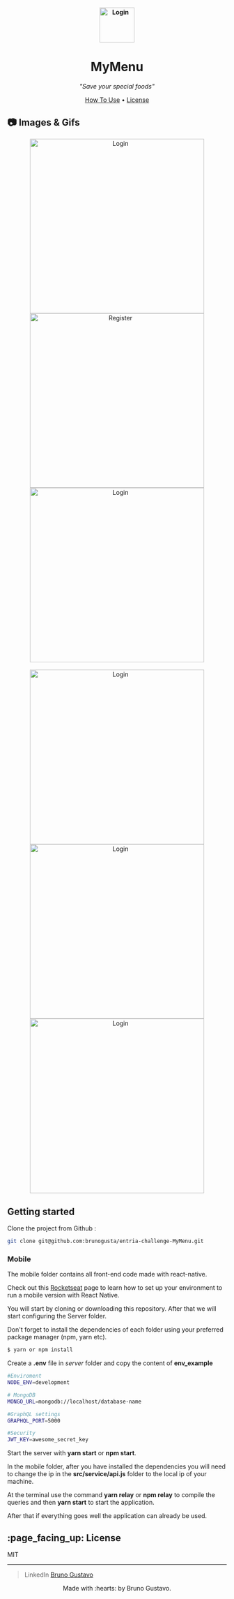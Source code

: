 <h4 align="center">
  <img src="https://i.imgur.com/kp4BS9C.png" alt="Login" height="80">
</h4>

<h1 align="center">
  <b>MyMenu</b>
  <br>
</h1>


<p align="center"><i >"Save your special foods"</i> </p>

<p align="center">
  <a href="#how-to-use">How To Use</a> •
  <a href="#license">License</a>
</p>

## :camera: Images & Gifs

<p align='center'>
  <img src="https://i.imgur.com/Z3Tgwga.jpg" alt="Login" height="400">
  <img src="https://i.imgur.com/iCijOAP.jpg" alt="Register" height="400">
  <img src="https://i.imgur.com/Q267KRI.jpg" alt="Login" height="400">
  </br>
  </br> 
  <img src="https://i.imgur.com/tLHyVUo.jpg" alt="Login" height="400">
  <img src="https://i.imgur.com/LaYh4gc.jpg" alt="Login" height="400">
  <img src="https://i.imgur.com/mAN5OOv.jpg" alt="Login" height="400">
</p>


<div id="how-to-use">
  
  ## Getting started
</div>

Clone the project from Github :
```sh
git clone git@github.com:brunogusta/entria-challenge-MyMenu.git
```

### Mobile

The mobile folder contains all front-end code made with react-native.

Check out this [Rocketseat](https://docs.rocketseat.dev/ambiente-react-native/introducao) page to learn how to set up your environment to run a mobile version with React Native.

You will start by cloning or downloading this repository. After that we will start configuring the Server folder.

Don't forget to install the dependencies of each folder using your preferred package manager (npm, yarn etc).
```sh
$ yarn or npm install
```

Create a **.env** file in _server_ folder and copy the content of **env_example**

```bash
#Enviroment
NODE_ENV=development

# MongoDB
MONGO_URL=mongodb://localhost/database-name

#GraphQL settings
GRAPHQL_PORT=5000

#Security
JWT_KEY=awesome_secret_key

```
Start the server with **yarn start** or **npm start**.

In the mobile folder, after you have installed the dependencies you will need to change the ip in the **src/service/api.js** folder to the local ip of your machine.

At the terminal use the command **yarn relay** or **npm relay** to compile the queries and then **yarn start** to start the application.


After that if everything goes well the application can already be used.


<div id='license'>
  <h2>:page_facing_up: License</h2>
</div>

MIT

---

> LinkedIn [Bruno Gustavo](https://www.linkedin.com/in/bruno-gustavo-90502a13a/)

<p align='center'>
  Made with :hearts: by Bruno Gustavo.
</p>
